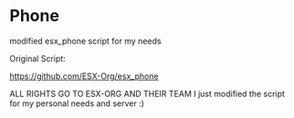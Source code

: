 # Phone
modified esx_phone script for my needs


Original Script:

https://github.com/ESX-Org/esx_phone

ALL RIGHTS GO TO ESX-ORG AND THEIR TEAM
I just modified the script for my personal needs and server :)

